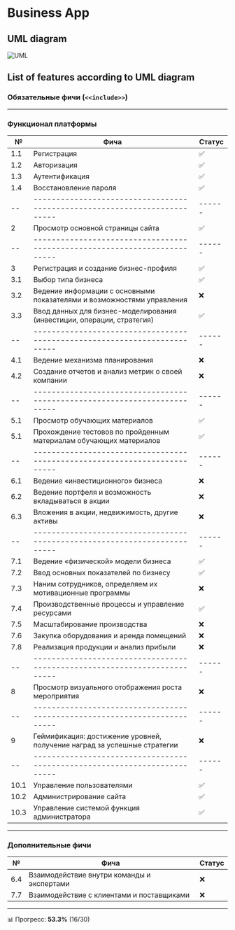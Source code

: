 # Business App

## UML diagram
![UML](https://github.com/user-attachments/assets/4fb03ca0-ebb7-42c4-82fb-c41abf53f87e)

## List of features according to UML diagram

### Обязательные фичи (`<<include>>`)

---

### Функционал платформы

| №  | Фича                                                                     | Статус |
| -- | -------------------------------------------------------------------------| ------ |
| 1.1| Регистрация                                                              | ✅     |
| 1.2| Авторизация                                                              | ✅     |
| 1.3| Аутентификация                                                           | ✅     |
| 1.4| Восстановление пароля                                                    | ✅     |
| -- | -------------------------------------------------------------------------| ------ |
| 2  | Просмотр основной страницы сайта                                         | ✅     |
| -- | -------------------------------------------------------------------------| ------ |
| 3  | Регистрация и создание бизнес-профиля                                    | ✅     |
| 3.1| Выбор типа бизнеса                                                       | ✅     |
| 3.2| Ведение информации с основными показателями и возможностями управления   | ❌     |
| 3.3| Ввод данных для бизнес-моделирования (инвестиции, операции, стратегия)   | ✅     |
| -- | -------------------------------------------------------------------------| ------ |
| 4.1| Ведение механизма планирования                                           | ❌     |
| 4.2| Создание отчетов и анализ метрик о своей компании                        | ❌     |
| -- | -------------------------------------------------------------------------| ------ |
| 5.1| Просмотр обучающих материалов                                            | ✅     |
| 5.1| Прохождение тестовов по пройденным материалам обучающих материалов       | ✅     |
| -- | -------------------------------------------------------------------------| ------ |
| 6.1| Ведение «инвестиционного» бизнеса                                        | ❌     |
| 6.2| Ведение портфеля и возможность вкладываться в акции                      | ❌     |
| 6.3| Вложения в акции, недвижимость, другие активы                            | ❌     |
| -- | -------------------------------------------------------------------------| ------ |
| 7.1| Ведение «физической» модели бизнеса                                      | ✅     |
| 7.2| Ввод основных показателей по бизнесу                                     | ✅     |
| 7.3| Наним сотрудников, определяем их мотивационные программы                 | ❌     |
| 7.4| Производственные процессы и управление ресурсами                         | ✅     |
| 7.5| Масштабирование производства                                             | ❌     |
| 7.6| Закупка оборудования и аренда помещений                                  | ❌     |
| 7.8| Реализация продукции и анализ прибыли                                    | ❌     |
| -- | -------------------------------------------------------------------------| ------ |
|   8| Просмотр визуального отображения роста мероприятия                       | ❌     |
| -- | -------------------------------------------------------------------------| ------ |
|   9| Геймификация: достижение уровней, получение наград за успешные стратегии | ❌     |
| -- | -------------------------------------------------------------------------| ------ |
| 10.1| Управление пользователями                                               | ✅     |
| 10.2| Администрирование сайта                                                 | ✅     |
| 10.3| Управление системой функция администратора                              | ✅     |
---

### Дополнительные фичи

| №  | Фича                                                     | Статус |
| -- | -------------------------------------------------------- | ------ |
| 6.4| Взаимодействие внутри команды и экспертами               | ❌     |
| 7.7| Взаимодействие с клиентами и поставщиками                | ❌     |
---

📊 Прогресс: **53.3%** (16/30)

